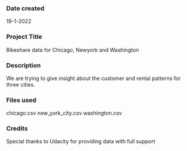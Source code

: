 ### Date created
19-1-2022

### Project Title
Bikeshare data for Chicago, Newyork and Washington

### Description
We are trying to give insight about the customer and rental patterns for three cities.

### Files used
chicago.csv
new_york_city.csv 
washington.csv

### Credits
Special thanks to Udacity for providing data with full support